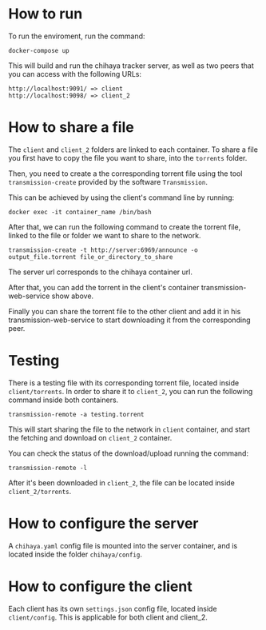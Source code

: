 # How to run

To run the enviroment, run the command:

```
docker-compose up
```

This will build and run the chihaya tracker server, as well as two peers that you can access with the following URLs:

```
http://localhost:9091/ => client
http://localhost:9098/ => client_2
```

# How to share a file

The `client` and `client_2` folders are linked to each container. To share a file you first have to copy the file you want to share, into the `torrents` folder.

Then, you need to create a the corresponding torrent file using the tool `transmission-create` provided by the software `Transmission`.

This can be achieved by using the client's command line by running:

```
docker exec -it container_name /bin/bash
```

After that, we can run the following command to create the torrent file, linked to the file or folder we want to share to the network.

```
transmission-create -t http://server:6969/announce -o output_file.torrent file_or_directory_to_share
```

The server url corresponds to the chihaya container url.

After that, you can add the torrent in the client's container transmission-web-service show above.

Finally you can share the torrent file to the other client and add it in his transmission-web-service to start downloading it from the corresponding peer.

# Testing

There is a testing file with its corresponding torrent file, located inside `client/torrents`. In order to share it to `client_2`, you can run the following command inside both containers.

```
transmission-remote -a testing.torrent
```

This will start sharing the file to the network in `client` container, and start the fetching and download on `client_2` container.

You can check the status of the download/upload running the command:

```
transmission-remote -l
```

After it's been downloaded in `client_2`, the file can be located inside `client_2/torrents`.

# How to configure the server

A `chihaya.yaml` config file is mounted into the server container, and is located inside the folder `chihaya/config`.

# How to configure the client

Each client has its own `settings.json` config file, located inside `client/config`. This is applicable for both client and client_2.
